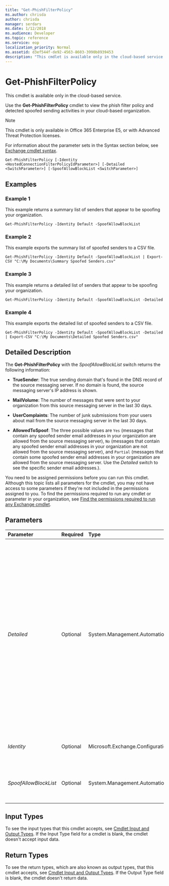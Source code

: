 ```yaml
---
title: "Get-PhishFilterPolicy"
ms.author: chrisda
author: chrisda
manager: serdars
ms.date: 1/12/2018
ms.audience: Developer
ms.topic: reference
ms.service: eop
localization_priority: Normal
ms.assetid: d3ef544f-de92-4563-8603-3990b8939453
description: "This cmdlet is available only in the cloud-based service."
---
```


# Get-PhishFilterPolicy

This cmdlet is available only in the cloud-based service.
  
Use the **Get-PhishFilterPolicy** cmdlet to view the phish filter policy and detected spoofed sending activities in your cloud-based organization.
  
> [!NOTE]
> This cmdlet is only available in Office 365 Enterprise E5, or with Advanced Threat Protection licenses. 
  
For information about the parameter sets in the Syntax section below, see [Exchange cmdlet syntax](https://technet.microsoft.com/library/bb123552.aspx).
  
```
Get-PhishFilterPolicy [-Identity <HostedConnectionFilterPolicyIdParameter>] [-Detailed <SwitchParameter>] [-SpoofAllowBlockList <SwitchParameter>]

```

## Examples
<a name="Examples"> </a>

### Example 1

This example returns a summary list of senders that appear to be spoofing your organization.
  
```
Get-PhishFilterPolicy -Identity Default -SpoofAllowBlockList
```

### Example 2

This example exports the summary list of spoofed senders to a CSV file.
  
```
Get-PhishFilterPolicy -Identity Default -SpoofAllowBlockList | Export-CSV "C:\My Documents\Summary Spoofed Senders.csv"
```

### Example 3

This example returns a detailed list of senders that appear to be spoofing your organization.
  
```
Get-PhishFilterPolicy -Identity Default -SpoofAllowBlockList -Detailed
```

### Example 4

This example exports the detailed list of spoofed senders to a CSV file.
  
```
Get-PhishFilterPolicy -Identity Default -SpoofAllowBlockList -Detailed | Export-CSV "C:\My Documents\Detailed Spoofed Senders.csv"
```

## Detailed Description
<a name="DetailedDescription"> </a>

The **Get-PhishFilterPolicy** with the _SpoofAllowBlockList_ switch returns the following information:
  
- **TrueSender**: The true sending domain that's found in the DNS record of the source messaging server. If no domain is found, the source messaging server's IP address is shown.
    
- **MailVolume**: The number of messages that were sent to your organization from this source messaging server in the last 30 days.
    
- **UserComplaints**: The number of junk submissions from your users about mail from the source messaging server in the last 30 days.
    
- **AllowedToSpoof**: The three possible values are `Yes` (messages that contain any spoofed sender email addresses in your organization are allowed from the source messaging server), `No` (messages that contain any spoofed sender email addresses in your organization are not allowed from the source messaging server), and `Partial` (messages that contain some spoofed sender email addresses in your organization are allowed from the source messaging server. Use the _Detailed_ switch to see the specific sender email addresses.).
    
You need to be assigned permissions before you can run this cmdlet. Although this topic lists all parameters for the cmdlet, you may not have access to some parameters if they're not included in the permissions assigned to you. To find the permissions required to run any cmdlet or parameter in your organization, see [Find the permissions required to run any Exchange cmdlet](https://technet.microsoft.com/library/mt432940.aspx).
  
## Parameters
<a name="DetailedDescription"> </a>

|**Parameter**|**Required**|**Type**|**Description**|
|:-----|:-----|:-----|:-----|
| _Detailed_ <br/> |Optional  <br/> |System.Management.Automation.SwitchParameter  <br/> | The _Detailed_ switch specifies whether to return detailed information in the results. You don't need to specify a value with this switch. <br/>  When you use this switch, the following additional information is returned in the results. <br/> **SpoofedSender**: The visible spoofed sender email address that the message appears to be from. <br/> **AuthenticationResult**: The possible values are `Passed` (the sender passed authentication checks [for example, DomainKeys Identified Mail or DKIM]), `Failed` (the sender failed authentication checks), or `Unknown` (he result is not known). <br/> **SourceOfAllowedToSpoof Verdict**: The possible values are `Set by the phish filter`, or  `Set by administrator`.  <br/> |
| _Identity_ <br/> |Optional  <br/> |Microsoft.Exchange.Configuration.Tasks.HostedConnectionFilterPolicyIdParameter  <br/> |The  _Identity_ parameter specifies the phish filter policy that you want to view. The only available value is `Default`.  <br/> |
| _SpoofAllowBlockList_ <br/> |Optional  <br/> |System.Management.Automation.SwitchParameter  <br/> |The  _SpoofAllowBlockList_ switch specifies whether to return a summary view of detected spoof activity. You don't need to specify a value with this switch. <br/> |
   
## Input Types
<a name="InputTypes"> </a>

To see the input types that this cmdlet accepts, see [Cmdlet Input and Output Types](http://go.microsoft.com/fwlink/p/?linkId=616387). If the Input Type field for a cmdlet is blank, the cmdlet doesn't accept input data.
  
## Return Types
<a name="ReturnTypes"> </a>

To see the return types, which are also known as output types, that this cmdlet accepts, see [Cmdlet Input and Output Types](http://go.microsoft.com/fwlink/p/?linkId=616387). If the Output Type field is blank, the cmdlet doesn't return data.
  


